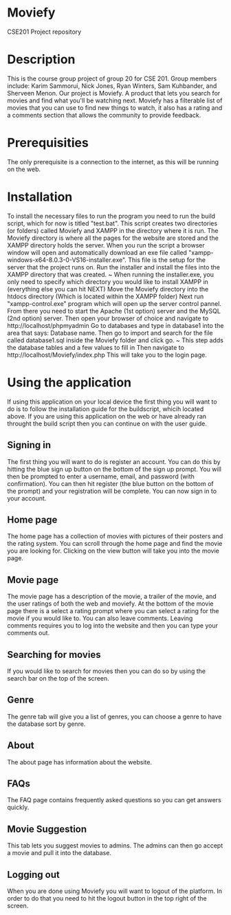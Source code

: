# Moviefy
CSE201 Project repository

# Description 
This is the course group project of group 20 for CSE 201. Group members include: Karim Sammorui, Nick Jones, Ryan Winters, Sam Kuhbander, and Sherveen Menon. Our project is Moviefy.
A product that lets you search for movies and find what you'll be watching next. Moviefy has a filterable list of movies that you can use to find new things to watch, it also has a rating 
and a comments section that allows the community to provide feedback. 

# Prerequisities 
The only prerequisite is a connection to the internet, as this will be running on the web.

# Installation
To install the necessary files to run the program you need to run the build script, which for now is titled "test.bat". 
This script creates  two directories (or folders) called Moviefy and XAMPP in the directory where it is run.
The Moviefy directory is where all the pages for the website are stored and the XAMPP directory holds the server.
When you run the script a browser window will open and automatically download an exe file called "xampp-windows-x64-8.0.3-0-VS16-installer.exe". 
This file is the setup for the server that the project runs on. Run the installer and install the files into the XAMPP directory that was created. 
  ~ When running the installer.exe, you only need to specify which directory you would like to install XAMPP in (everything else you can hit NEXT)
Move the Moviefy directory into the htdocs directory (Which is located within the XAMPP folder)
Next run "xampp-control.exe" program which will open up the server control pannel. From there you need to start the Apache (1st option) server and the MySQL (2nd option) server.
Then open your browser of choice and navigate to http://localhost/phpmyadmin
Go to databases and type in database1 into the area that says: Database name. Then go to import and search for the file called database1.sql inside the Moviefy folder and click go.
  ~ This step adds the database tables and a few values to fill in
Then navigate to http://localhost/Moviefy/index.php 
This will take you to the login page. 

# Using the application
If using this application on your local device the first thing you will want to do is to follow the installation guide for the buildscript, whicih located above. If you are using this application on the web or have already ran throught the build script then you can continue on with the user guide. 
## Signing in
The first thing you will want to do is register an account. You can do this by hitting the blue sign up button on the bottom of the sign up prompt. You will then be prompted to enter a username, email, and password (with confirmation). You can then hit register (the blue button on the bottom of the prompt) and your registration will be complete. You can now sign in to your account. 
## Home page
The home page has a collection of movies with pictures of their posters and the rating system. You can scroll through the home page and find the movie you are looking for. Clicking on the view button will take you into the movie page. 
## Movie page
The movie page has a description of the movie, a trailer of the movie, and the user ratings of both the web and moviefy. At the bottom of the movie page there is a select a rating prompt where you can select a rating for the movie if you would like to. You can also leave comments. Leaving comments requires you to log into the website and then you can type your comments out.
## Searching for movies
If you would like to search for movies then you can do so by using the search bar on the top of the screen.
## Genre 
The genre tab will give you a list of genres, you can choose a genre to have the database sort by genre.
## About 
The about page has information about the website.
## FAQs
The FAQ page contains frequently asked questions so you can get answers quickly.
## Movie Suggestion
This tab lets you suggest movies to admins. The admins can then go accept a movie and pull it into the database. 
## Logging out
When you are done using Moviefy you will want to logout of the platform. In order to do that you need to hit the logout button in the top right of the screen.
